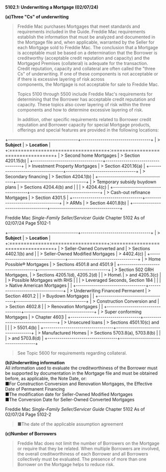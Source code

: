 **5102.1: Underwriting a Mortgage (02/07/24)**

**(a)Three "Cs" of underwriting**

> Freddie Mac purchases Mortgages that meet standards and requirements
> included in the Guide. Freddie Mac requirements establish the
> information that must be analyzed and documented in the Mortgage file
> and, when applicable, warranted by the Seller for each Mortgage sold
> to Freddie Mac. The conclusion that a Mortgage is acceptable must be
> based on a determination that the Borrower is creditworthy (acceptable
> credit reputation and capacity) and the Mortgaged Premises
> (collateral) is adequate for the transaction. Credit reputation,
> capacity and collateral are often called the "three Cs" of
> underwriting. If one of these components is not acceptable or if there
> is excessive layering of risk across\
> components, the Mortgage is not acceptable for sale to Freddie Mac.
>
> Topics 5100 through 5500 include Freddie Mac's requirements for
> determining that the Borrower has acceptable credit reputation and
> capacity. These topics also cover layering of risk within the three
> components and how to determine excessive layering of risk.
>
> In addition, other specific requirements related to Borrower credit
> reputation and Borrower capacity for special Mortgage products,
> offerings and special features are provided in the following
> locations:

+-----------------------------------+-----------------------------------+
| > **Subject**                     | > **Location**                    |
+:==================================+:==================================+
| > Second home Mortgages           | > Section 4201.15(b)              |
+-----------------------------------+-----------------------------------+
| > Investment Property Mortgages   | > Section 4201.16(a)              |
+-----------------------------------+-----------------------------------+
| > Secondary financing             | > Section 4204.1(b)               |
+-----------------------------------+-----------------------------------+
| > Temporary subsidy buydown plans | > Sections 4204.4(b) and          |
|                                   | > 4204.4(c)                       |
+-----------------------------------+-----------------------------------+
| > Cash-out refinance Mortgages    | > Section 4301.5                  |
+-----------------------------------+-----------------------------------+
| > ARMs                            | > Section 4401.8(b)               |
+-----------------------------------+-----------------------------------+

Freddie Mac *Single-Family Seller/Servicer Guide* Chapter 5102 As of
02/07/24 Page 5102-1

+-----------------------------------+-----------------------------------+
| > **Subject**                     | > **Location**                    |
+:==================================+:==================================+
| > Seller-Owned Converted and      | > Sections 4402.1(b) and          |
| > Seller-Owned Modified Mortgages | > 4402.4(c)                       |
+-----------------------------------+-----------------------------------+
| > Home Possible® Mortgages        | > Sections 4501.8 and 4501.9      |
+-----------------------------------+-----------------------------------+
| > Section 502 GRH Mortgages,      | > Sections 4205.1(d), 4205.2(d)   |
| > Home\                           | > and 4205.3(c)                   |
| > Possible Mortgages with RHS     |                                   |
| > Leveraged Seconds, Section 184  |                                   |
| > Native American Mortgages       |                                   |
+-----------------------------------+-----------------------------------+
| > Underwriting Financed Permanent | > Section 4601.2                  |
| > Buydown Mortgages               |                                   |
+-----------------------------------+-----------------------------------+
| > Construction Conversion and     | > Section 4602.8                  |
| > Renovation Mortgages            |                                   |
+-----------------------------------+-----------------------------------+
| > Super conforming Mortgages      | > Chapter 4603                    |
+-----------------------------------+-----------------------------------+
| > Unsecured loans                 | > Sections 4501.10(c) and         |
|                                   | > 5501.4(b)                       |
+-----------------------------------+-----------------------------------+
| > Manufactured Homes              | > Sections 5703.8(a), 5703.8(b)   |
|                                   | > and 5703.8(d)                   |
+-----------------------------------+-----------------------------------+

> See Topic 5600 for requirements regarding collateral.

**(b)Underwriting information**\
All information used to evaluate the creditworthiness of the Borrower
must be supported by documentation in the Mortgage file and must be
obtained before, as applicable, the Note Date, or:\
■For Construction Conversion and Renovation Mortgages, the Effective
Date of Permanent Financing\
■The modification date for Seller-Owned Modified Mortgages\
■The Conversion Date for Seller-Owned Converted Mortgages

Freddie Mac *Single-Family Seller/Servicer Guide* Chapter 5102 As of
02/07/24 Page 5102-2

> ■The date of the applicable assumption agreement

**(c)Number of Borrowers**

> Freddie Mac does not limit the number of Borrowers on the Mortgage or
> require that they be related. When multiple Borrowers are involved,
> the overall creditworthiness of each Borrower and all Borrowers
> collectively must be evaluated. The presence of more than one Borrower
> on the Mortgage helps to reduce risk.